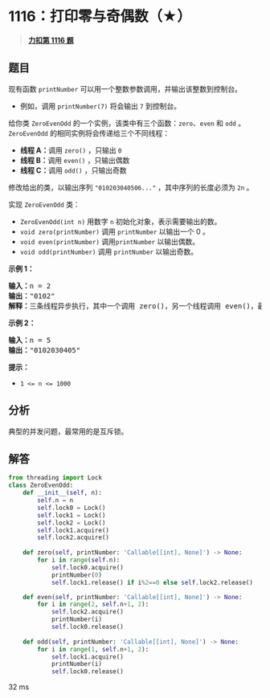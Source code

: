 # 1116：打印零与奇偶数（★）


> <u>**[力扣第 1116 题](https://leetcode.cn/problems/print-zero-even-odd/)**</u>

## 题目

<p>现有函数 <code>printNumber</code> 可以用一个整数参数调用，并输出该整数到控制台。</p>

<ul>
<li>例如，调用 <code>printNumber(7)</code> 将会输出 <code>7</code> 到控制台。</li>
</ul>

<p>给你类 <code>ZeroEvenOdd</code> 的一个实例，该类中有三个函数：<code>zero</code>、<code>even</code> 和 <code>odd</code> 。<code>ZeroEvenOdd</code> 的相同实例将会传递给三个不同线程：</p>

<ul>
<li><strong>线程 A：</strong>调用 <code>zero()</code> ，只输出 <code>0</code></li>
<li><strong>线程 B：</strong>调用 <code>even()</code> ，只输出偶数</li>
<li><strong>线程 C：</strong>调用 <code>odd()</code> ，只输出奇数</li>
</ul>

<p>修改给出的类，以输出序列 <code>"010203040506..."</code> ，其中序列的长度必须为 <code>2n</code> 。</p>

<p>实现 <code>ZeroEvenOdd</code> 类：</p>

<ul>
<li><code>ZeroEvenOdd(int n)</code> 用数字 <code>n</code> 初始化对象，表示需要输出的数。</li>
<li><code>void zero(printNumber)</code> 调用 <code>printNumber</code> 以输出一个 0 。</li>
<li><code>void even(printNumber)</code> 调用<code>printNumber</code> 以输出偶数。</li>
<li><code>void odd(printNumber)</code> 调用 <code>printNumber</code> 以输出奇数。</li>
</ul>



<p><strong>示例 1：</strong></p>

<pre>
<strong>输入：</strong>n = 2
<strong>输出：</strong>"0102"
<strong>解释：</strong>三条线程异步执行，其中一个调用 zero()，另一个线程调用 even()，最后一个线程调用odd()。正确的输出为 "0102"。
</pre>

<p><strong>示例 2：</strong></p>

<pre>
<strong>输入：</strong>n = 5
<strong>输出：</strong>"0102030405"
</pre>



<p><strong>提示：</strong></p>

<ul>
<li><code>1 &lt;= n &lt;= 1000</code></li>
</ul>


## 分析

典型的并发问题，最常用的是互斥锁。

## 解答

```python
from threading import Lock
class ZeroEvenOdd:
    def __init__(self, n):
        self.n = n
        self.lock0 = Lock()
        self.lock1 = Lock()
        self.lock2 = Lock()
        self.lock1.acquire()
        self.lock2.acquire()
        
    def zero(self, printNumber: 'Callable[[int], None]') -> None:
        for i in range(self.n):
            self.lock0.acquire()
            printNumber(0)
            self.lock1.release() if i%2==0 else self.lock2.release()

    def even(self, printNumber: 'Callable[[int], None]') -> None:
        for i in range(2, self.n+1, 2):
            self.lock2.acquire()
            printNumber(i)
            self.lock0.release()
        
    def odd(self, printNumber: 'Callable[[int], None]') -> None:
        for i in range(1, self.n+1, 2):
            self.lock1.acquire()
            printNumber(i)
            self.lock0.release()
```
32 ms

